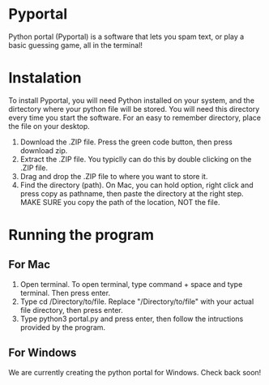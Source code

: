 # Pyportal
Python portal (Pyportal) is a software that lets you spam text, or play a basic guessing game, all in the terminal! 

# Instalation 
To install Pyportal, you will need Python installed on your system, and the dirtectory where your python file will be stored. You will need this directory every time you start the software. For an easy to remember directory, place the file on your desktop. 
1. Download the .ZIP file. Press the green code button, then press download zip.
2. Extract the .ZIP file. You typiclly can do this by double clicking on the .ZIP file.
3. Drag and drop the .ZIP file to where you want to store it.
4. Find the directory (path). On Mac, you can hold option, right click and press copy as pathname, then paste the directory at the right step. MAKE SURE you copy the path of the location, NOT the file.
# Running the program

## For Mac
1. Open terminal. To open terminal, type command + space and type terminal. Then press enter.
2. Type cd /Directory/to/file. Replace "/Directory/to/file" with your actual file directory, then press enter.
3. Type python3 portal.py and press enter, then follow the intructions provided by the program.

## For Windows
We are currently creating the python portal for Windows. Check back soon!
